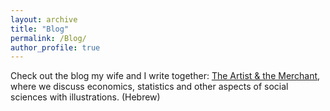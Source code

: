 ```yaml
---
layout: archive
title: "Blog"
permalink: /Blog/
author_profile: true
---
```


Check out the blog my wife and I write together: [The Artist & the Merchant](https://www.artistandmerchant.com/), where we discuss economics, statistics and other aspects of social sciences with illustrations. (Hebrew)

